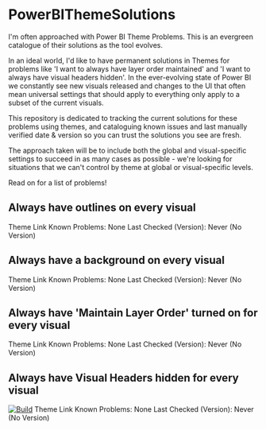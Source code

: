 # PowerBIThemeSolutions
I'm often approached with Power BI Theme Problems. This is an evergreen catalogue of their solutions as the tool evolves.

In an ideal world, I'd like to have permanent solutions in Themes for problems like 'I want to always have layer order maintained' and 'I want to always have visual headers hidden'. In the ever-evolving state of Power BI we constantly see new visuals released and changes to the UI that often mean universal settings that should apply to everything only apply to a subset of the current visuals.

This repository is dedicated to tracking the current solutions for these problems using themes, and cataloguing known issues and last manually verified date & version so you can trust the solutions you see are fresh.

The approach taken will be to include both the global and visual-specific settings to succeed in as many cases as possible - we're looking for situations that we can't control by theme at global or visual-specific levels.

Read on for a list of problems!


## Always have outlines on every visual
Theme Link
Known Problems: None
Last Checked (Version): Never (No Version)

## Always have a background on every visual
Theme Link
Known Problems: None
Last Checked (Version): Never (No Version)

## Always have 'Maintain Layer Order' turned on for every visual
Theme Link
Known Problems: None
Last Checked (Version): Never (No Version)

## Always have Visual Headers hidden for every visual
[![Build](https://img.shields.io/badge/Build-Unverified-yellow.svg)](https://github.com/MattRudy/PowerBIThemeSolutions/edit/main/README.md) Theme Link
Known Problems: None
Last Checked (Version): Never (No Version)

